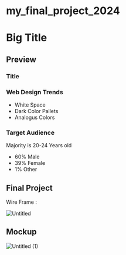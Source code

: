 # my_final_project_2024
# Big Title
## Preview
### Title

### Web Design Trends
- White Space
- Dark Color Pallets
- Analogus Colors
### Target Audience
Majority is 20-24 Years old
- 60% Male
- 39% Female
- 1% Other

## Final Project
  Wire Frame :
  
  ![Untitled](https://github.com/user-attachments/assets/98e15c15-66a1-40dc-9d2d-89ec3bd56091)

## Mockup 

  ![Untitled (1)](https://github.com/user-attachments/assets/c03e7cdc-af6f-4ed5-8472-af4b4d13c159)
